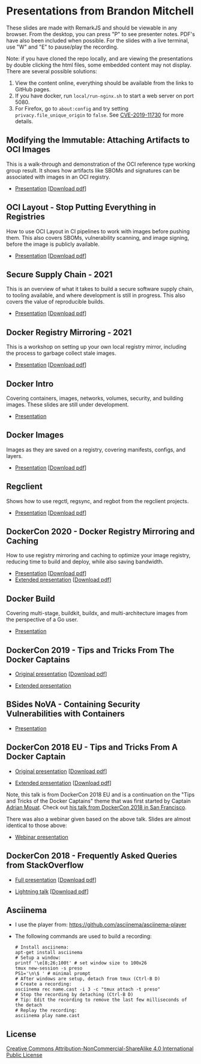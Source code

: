 # Presentations from Brandon Mitchell

These slides are made with RemarkJS and should be viewable in any browser. From
the desktop, you can press "P" to see presenter notes. PDF's have also been
included when possible. For the slides with a live terminal, use "W" and "E" to
pause/play the recording.

Note: if you have cloned the repo locally, and are viewing the presentations by double clicking the html files, some embedded content may not display. There are several possible solutions:

1. View the content online, everything should be available from the links to GitHub pages.
2. If you have docker, run `local/run-nginx.sh` to start a web server on port 5080.
3. For Firefox, go to `about:config` and try setting `privacy.file_unique_origin` to `false`.  See [CVE-2019-11730](https://www.mozilla.org/en-US/security/advisories/mfsa2019-21/#CVE-2019-11730) for more details.

## Modifying the Immutable: Attaching Artifacts to OCI Images

This is a walk-through and demonstration of the OCI reference type working group result.
It shows how artifacts like SBOMs and signatures can be associated with images in an OCI registry.

- [Presentation](https://sudo-bmitch.github.io/presentations/oci-referrers/presentation.html)
  [[Download pdf](https://sudo-bmitch.github.io/presentations/oci-referrers/presentation.pdf)]

## OCI Layout - Stop Putting Everything in Registries

How to use OCI Layout in CI pipelines to work with images before pushing them.
This also covers SBOMs, vulnerability scanning, and image signing, before the image is publicly available.

- [Presentation](https://sudo-bmitch.github.io/presentations/oci-layout/presentation.html)
  [[Download pdf](https://sudo-bmitch.github.io/presentations/oci-layout/presentation.pdf)]

## Secure Supply Chain - 2021

This is an overview of what it takes to build a secure software supply chain, to tooling available, and where development is still in progress.
This also covers the value of reproducible builds.

- [Presentation](https://sudo-bmitch.github.io/presentations/secure-supply-chain-2021/presentation.html)
  [[Download pdf](https://sudo-bmitch.github.io/presentations/secure-supply-chain-2021/presentation.pdf)]

## Docker Registry Mirroring - 2021

This is a workshop on setting up your own local registry mirror, including the process to garbage collect stale images.

- [Presentation](https://sudo-bmitch.github.io/presentations/reg-mirror-2021/presentation.html)
  [[Download pdf](https://sudo-bmitch.github.io/presentations/reg-mirror-2021/presentation.pdf)]

## Docker Intro

Covering containers, images, networks, volumes, security, and building images.
These slides are still under development.

- [Presentation](https://sudo-bmitch.github.io/presentations/docker-intro/presentation.html)

## Docker Images

Images as they are saved on a registry, covering manifests, configs, and layers.

- [Presentation](https://sudo-bmitch.github.io/presentations/docker-images/presentation.html)
  [[Download pdf](https://sudo-bmitch.github.io/presentations/docker-images/presentation.pdf)]

## Regclient

Shows how to use regctl, regsync, and regbot from the regclient projects.

- [Presentation](https://sudo-bmitch.github.io/presentations/regclient/presentation.html)
  [[Download pdf](https://sudo-bmitch.github.io/presentations/regclient/presentation.pdf)]

## DockerCon 2020 - Docker Registry Mirroring and Caching

How to use registry mirroring and caching to optimize your image registry,
reducing time to build and deploy, while also saving bandwidth.

- [Presentation](https://sudo-bmitch.github.io/presentations/registry/presentation.html)
  [[Download pdf](https://sudo-bmitch.github.io/presentations/registry/presentation.pdf)]
- [Extended presentation](https://sudo-bmitch.github.io/presentations/registry/presentation-extended.html)
  [[Download pdf](https://sudo-bmitch.github.io/presentations/registry/presentation-extended.pdf)]

## Docker Build

Covering multi-stage, buildkit, buildx, and multi-architecture images from the
perspective of a Go user.

- [Presentation](https://sudo-bmitch.github.io/presentations/docker-build/presentation.html)

## DockerCon 2019 - Tips and Tricks From The Docker Captains

- [Original presentation](https://sudo-bmitch.github.io/presentations/dc2019/tips-and-tricks-of-the-captains.html)
  [[Download pdf](https://sudo-bmitch.github.io/presentations/dc2019/tips-and-tricks-of-the-captains.pdf)]

- [Extended presentation](https://sudo-bmitch.github.io/presentations/dc2019/tips-and-tricks-of-the-captains-extended.html)

## BSides NoVA - Containing Security Vulnerabilities with Containers

- [Presentation](https://sudo-bmitch.github.io/presentations/bsides-nova/presentation.html)

## DockerCon 2018 EU - Tips and Tricks From A Docker Captain

- [Original presentation](https://sudo-bmitch.github.io/presentations/dc2018eu/tips-and-tricks-of-the-captains.html)
  [[Download pdf](https://sudo-bmitch.github.io/presentations/dc2018eu/tips-and-tricks-of-the-captains.pdf)]

- [Extended presentation](https://sudo-bmitch.github.io/presentations/dc2018eu/tips-and-tricks-of-the-captains-extended.html)
  [[Download pdf](https://sudo-bmitch.github.io/presentations/dc2018eu/tips-and-tricks-of-the-captains-extended.pdf)]

Note, this talk is from DockerCon 2018 EU and is a continuation on the
"Tips and Tricks of the Docker Captains" theme that was first started by
Captain [Adrian Mouat](https://twitter.com/adrianmouat). Check out [his talk
from DockerCon 2018 in San Francisco](https://drive.google.com/file/d/1RBAl2PfTnn-IZWzQEoiISaXh4GQOpjxL/view).

There was also a webinar given based on the above talk. Slides are almost identical to those above:

- [Webinar presentation](https://sudo-bmitch.github.io/presentations-webinar-20181212/dc2018eu/tips-and-tricks-of-the-captains.html)

## DockerCon 2018 - Frequently Asked Queries from StackOverflow

- [Full presentation](https://sudo-bmitch.github.io/presentations/dc2018/faq-stackoverflow.html)
  [[Download pdf](https://sudo-bmitch.github.io/presentations/dc2018/faq-stackoverflow.pdf)]

- [Lightning talk](https://sudo-bmitch.github.io/presentations/dc2018/faq-stackoverflow-lightning.html)
  [[Download pdf](https://sudo-bmitch.github.io/presentations/dc2018/faq-stackoverflow-lightning.pdf)]

## Asciinema

- I use the player from: <https://github.com/asciinema/asciinema-player>
- The following commands are used to build a recording:

  ```shell
  # Install asciinema:
  apt-get install asciinema
  # Setup a window:
  printf '\e[8;26;100t' # set window size to 100x26
  tmux new-session -s preso
  PS1='\n\$ ' # minimal prompt
  # After windows are setup, detach from tmux (Ctrl-B D)
  # Create a recording:
  asciinema rec name.cast -i 3 -c "tmux attach -t preso"
  # Stop the recording by detaching (Ctrl-B D)
  # Tip: Edit the recording to remove the last few milliseconds of the detach
  # Replay the recording:
  asciinema play name.cast
  ```

## License

[Creative Commons Attribution-NonCommercial-ShareAlike 4.0 International Public
License](LICENSE)
